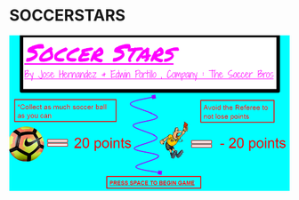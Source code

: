 # SOCCERSTARS
<img src="https://github.com/eportillo8215/SOCCERSTARS/blob/master/soocerstars/images/helperscreen.png">
